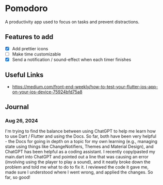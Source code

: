 # Pomodoro

A productivity app used to focus on tasks and prevent distractions. 

## Features to add

- [X] Add prettier icons
- [ ] Make time customizable
- [X] Send a notification / sound-effect when each timer finishes

## Useful Links
- https://medium.com/front-end-weekly/how-to-test-your-flutter-ios-app-on-your-ios-device-75924bfd75a8

## Journal 

### Aug 26, 2024

I'm trying to find the balance between using ChatGPT to help me learn how to use Dart / Flutter and using the Docs. So far, both have been very helpful - the Docs for going in depth on a topic for my own learning (e.g., managing state using things like ChangeNotifiers, Themes and Material Design), and ChatGPT has been helpful as a coding assistant. I recently copy/pasted my main.dart into ChatGPT and pointed out a line that was causing an error (involving using the player to play a sound), and it neatly broke down the problem and told me what to do to fix it. I reviewed the code it gave me, made sure I understood where I went wrong, and applied the changes. So far, so good!